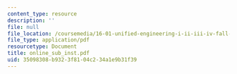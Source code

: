 ```yaml
---
content_type: resource
description: ''
file: null
file_location: /coursemedia/16-01-unified-engineering-i-ii-iii-iv-fall-2005-spring-2006/35098308b9323f8104c234a1e9b31f39_online_sub_inst.pdf
file_type: application/pdf
resourcetype: Document
title: online_sub_inst.pdf
uid: 35098308-b932-3f81-04c2-34a1e9b31f39
---
```

